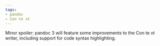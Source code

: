 ```yaml
---
tags:
- pandoc
- Con te xt
---
```


Minor spoiler: pandoc 3 will feature some improvements to the Con te xt
writer, including support for code syntax highlighting.
